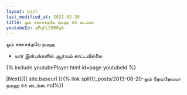 ```yaml
---
layout: post
last_modified_at: 2021-03-30
title: ஓம் சுகாசக்தயே நமஹ ௧௧ டைம்ஸ்
youtubeId: aPqULS9R0gA
---
```

 
 
 ஓம் சுகாசக்தயே நமஹ  
 
 -  யார் இன்பங்களில் ஆர்வம் காட்டவில்லை 
 
  
 
  
 
 
 
 
 
 


{% include youtubePlayer.html id=page.youtubeId %}
 
[Next]({{ site.baseurl }}{% link  split1/_posts/2013-08-20-ஓம் தேவதேவயா நமஹ ௧௧ டைம்ஸ்.md%})
 
